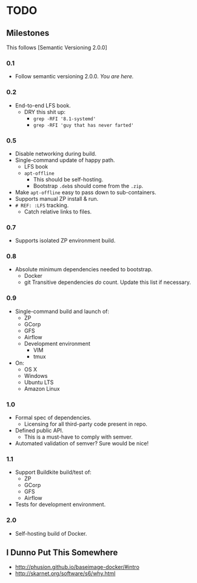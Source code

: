 # TODO

## Milestones

This follows [Semantic Versioning 2.0.0]

### 0.1
* Follow semantic versioning 2.0.0.
  *You are here.*

### 0.2
* End-to-end LFS book.
    - DRY this shit up:
        + `grep -RFI '8.1-systemd'`
        + `grep -RFI 'guy that has never farted'`

### 0.5
* Disable networking during build.
* Single-command update of happy path.
    - LFS book
    - `apt-offline`
        + This should be self-hosting.
        + Bootstrap `.deb`s should come from the `.zip`.
* Make `apt-offline` easy to pass down to sub-containers.
* Supports manual ZP install & run.
* `# REF: :LFS` tracking.
    - Catch relative links to files.

### 0.7
* Supports isolated ZP environment build.

### 0.8
* Absolute minimum dependencies needed to bootstrap.
    - Docker
    - git
    Transitive dependencies _do_ count. Update this list if necessary.

### 0.9
* Single-command build and launch of:
    - ZP
    - GCorp
    - GFS
    - Airflow
    - Development environment
        + VIM
        + tmux
* On:
    - OS X
    - Windows
    - Ubuntu LTS
    - Amazon Linux

### 1.0
* Formal spec of dependencies.
    - Licensing for all third-party code present in repo.
* Defined public API.
    - This is a must-have to comply with semver.
* Automated validation of semver? Sure would be nice!

### 1.1
* Support Buildkite build/test of:
    - ZP
    - GCorp
    - GFS
    - Airflow
* Tests for development environment.

### 2.0
* Self-hosting build of Docker.

## I Dunno Put This Somewhere
* http://phusion.github.io/baseimage-docker/#intro
* http://skarnet.org/software/s6/why.html

